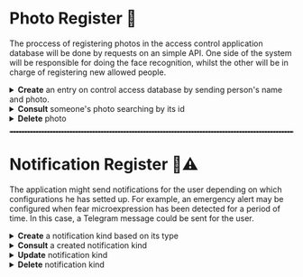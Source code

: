 # Photo Register :camera_flash:
The proccess of registering photos in the access control application database will be done by requests on an simple API. One side of the system will be responsible for doing the face recognition, whilst the other will be in charge of registering new allowed people.

<details>
<summary><b>Create</b> an entry on control access database by sending person's name and photo.</summary>

### Request
```http
POST api/users/{{name}}/photos
```
| Parameter | Type | Description |
| :--- | :--- | :--- |
| `api_key` | `string` | **Required**. API key |
| `image` | `.jpg, .png` | **Required**. Face image |

### Response
```javascript
{
  "message" : string,
}
```

| Status Code | Description |
| :--- | :--- |
| 200 | `OK` |
| 400 | `Bad Request` |
| 404 | `Not Found` |
| 500 | `Internal Server Error` |

</details>

<details>
<summary><b>Consult</b> someone's photo searching by its id</summary>

### Request
```http
GET api/users/{{name}}/photos/{{id}}
```

| Status Code | Description |
| :--- | :--- |
| 200 | `OK` |
| 400 | `Bad Request` |
| 404 | `Not Found` |
| 500 | `Internal Server Error` |

</details>

<details>
<summary> <b>Delete</b> photo </summary>

### Request
```http
DELETE api/users/{{name}}/photos/{{id}}
```
| Parameter | Type | Description |
| :--- | :--- | :--- |
| `api_key` | `string` | **Required**. API key |

### Response
```javascript
{
  "message" : string,
}
```

| Status Code | Description |
| :--- | :--- |
| 200 | `OK` |
| 400 | `Bad Request` |
| 404 | `Not Found` |
| 500 | `Internal Server Error` |
</details>

<hr style="border:1px solid gray; border-style: dashed;"> </hr>

# Notification Register :vibration_mode::warning:
The application might send notifications for the user depending on which configurations he has setted up. For example, an emergency alert may be configured when fear microexpression has been detected for a period of time. In this case, a Telegram message could be sent for the user.

<details>
<summary><b>Create</b> a notification kind based on its type</summary>

### Request
```http
POST api/notifications
```
| Parameter | Type | Description |
| :--- | :--- | :--- |
| `api_key` | `string` | **Required**. API key |
| `type` | `string` | **Required**. Notification type (e.g. "telegram", "email", etc.) |

### Response
```javascript
{
  "message" : string,
}
```

| Status Code | Description |
| :--- | :--- |
| 201 | `Created` |
| 400 | `Bad Request` |
| 404 | `Not Found` |
| 500 | `Internal Server Error` |

</details>

<details>
<summary><b>Consult</b> a created notification kind</summary>

### Request
```http
GET api/notifications/{{id}}
```
| Parameter | Type | Description |
| :--- | :--- | :--- |
| `api_key` | `string` | **Required**. API key |

### Response
```javascript
{
  "type" : string,
}
```

| Status Code | Description |
| :--- | :--- |
| 201 | `OK` |
| 400 | `Bad Request` |
| 404 | `Not Found` |
| 500 | `Internal Server Error` |

</details>

<details>
<summary><b>Update</b> notification kind</summary>

### Request
```http
POST api/notifications/{{id}}
```
| Parameter | Type | Description |
| :--- | :--- | :--- |
| `api_key` | `string` | **Required**. API key |
| `type` | `string` | **Required**. New notification type (e.g. "telegram", "email", etc.) |

### Response
```javascript
{
  "message" : string,
}
```

| Status Code | Description |
| :--- | :--- |
| 200 | `OK` |
| 400 | `Bad Request` |
| 404 | `Not Found` |
| 500 | `Internal Server Error` |

</details>

<details>
<summary><b>Delete</b> notification kind</summary>

### Request
```http
DELETE api/notifications/{{id}}
```
| Parameter | Type | Description |
| :--- | :--- | :--- |
| `api_key` | `string` | **Required**. API key |

### Response
```javascript
{
  "message" : string,
}
```

| Status Code | Description |
| :--- | :--- |
| 200 | `OK` |
| 400 | `Bad Request` |
| 404 | `Not Found` |
| 500 | `Internal Server Error` |

</details>







